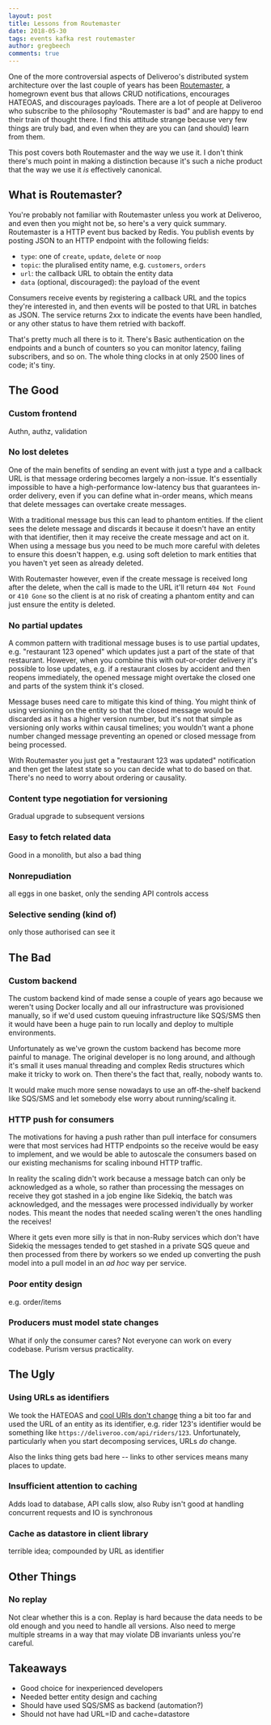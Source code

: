 ```yaml
---
layout: post
title: Lessons from Routemaster
date: 2018-05-30
tags: events kafka rest routemaster
author: gregbeech
comments: true
---
```


One of the more controversial aspects of Deliveroo's distributed system architecture over the last couple of years has been [Routemaster](https://github.com/deliveroo/routemaster), a homegrown event bus that allows CRUD notifications, encourages HATEOAS, and discourages payloads. There are a lot of people at Deliveroo who subscribe to the philosophy "Routemaster is bad" and are happy to end their train of thought there. I find this attitude strange because very few things are truly bad, and even when they are you can (and should) learn from them.

This post covers both Routemaster and the way we use it. I don't think there's much point in making a distinction because it's such a niche product that the way we use it _is_ effectively canonical.

## What is Routemaster?

You're probably not familiar with Routemaster unless you work at Deliveroo, and even then you might not be, so here's a very quick summary. Routemaster is a HTTP event bus backed by Redis. You publish events by posting JSON to an HTTP endpoint with the following fields:

- `type`: one of `create`, `update`, `delete` or `noop`
- `topic`: the pluralised entity name, e.g. `customers`, `orders`
- `url`: the callback URL to obtain the entity data
- `data` (optional, discouraged): the payload of the event

Consumers receive events by registering a callback URL and the topics they're interested in, and then events will be posted to that URL in batches as JSON. The service returns 2xx to indicate the events have been handled, or any other status to have them retried with backoff.

That's pretty much all there is to it. There's Basic authentication on the endpoints and a bunch of counters so you can monitor latency, failing subscribers, and so on. The whole thing clocks in at only 2500 lines of code; it's tiny.

## The Good

### Custom frontend

Authn, authz, validation

### No lost deletes

One of the main benefits of sending an event with just a type and a callback URL is that message ordering becomes largely a non-issue. It's essentially impossible to have a high-performance low-latency bus that guarantees in-order delivery, even if you can define what in-order means, which means that delete messages can overtake create messages.

With a traditional message bus this can lead to phantom entities. If the client sees the delete message and discards it because it doesn't have an entity with that identifier, then it may receive the create message and act on it. When using a message bus you need to be much more careful with deletes to ensure this doesn't happen, e.g. using soft deletion to mark entities that you haven't yet seen as already deleted.

With Routemaster however, even if the create message is received long after the delete, when the call is made to the URL it'll return `404 Not Found` or `410 Gone` so the client is at no risk of creating a phantom entity and can just ensure the entity is deleted.

### No partial updates

A common pattern with traditional message buses is to use partial updates, e.g. "restaurant 123 opened" which updates just a part of the state of that restaurant. However, when you combine this with out-or-order delivery it's possible to lose updates, e.g. if a restaurant closes by accident and then reopens immediately, the opened message might overtake the closed one and parts of the system think it's closed.

Message buses need care to mitigate this kind of thing. You might think of using versioning on the entity so that the closed message would be discarded as it has a higher version number, but it's not that simple as versioning only works within causal timelines; you wouldn't want a phone number changed message preventing an opened or closed message from being processed.

With Routemaster you just get a "restaurant 123 was updated" notification and then get the latest state so you can decide what to do based on that. There's no need to worry about ordering or causality.

### Content type negotiation for versioning

Gradual upgrade to subsequent versions

### Easy to fetch related data

Good in a monolith, but also a bad thing

### Nonrepudiation

all eggs in one basket, only the sending API controls access

### Selective sending (kind of)

only those authorised can see it

## The Bad

### Custom backend

The custom backend kind of made sense a couple of years ago because we weren't using Docker locally and all our infrastructure was provisioned manually, so if we'd used custom queuing infrastructure like SQS/SMS then it would have been a huge pain to run locally and deploy to multiple environments.

Unfortunately as we've grown the custom backend has become more painful to manage. The original developer is no long around, and although it's small it uses manual threading and complex Redis structures which make it tricky to work on. Then there's the fact that, really, nobody wants to.

It would make much more sense nowadays to use an off-the-shelf backend like SQS/SMS and let somebody else worry about running/scaling it.

### HTTP push for consumers

The motivations for having a push rather than pull interface for consumers were that most services had HTTP endpoints so the receive would be easy to implement, and we would be able to autoscale the consumers based on our existing mechanisms for scaling inbound HTTP traffic.

In reality the scaling didn't work because a message batch can only be acknowledged as a whole, so rather than processing the messages on receive they got stashed in a job engine like Sidekiq, the batch was acknowledged, and the messages were processed individually by worker nodes. This meant the nodes that needed scaling weren't the ones handling the receives!

Where it gets even more silly is that in non-Ruby services which don't have Sidekiq the messages tended to get stashed in a private SQS queue and then processed from there by workers so we ended up converting the push model into a pull model in an _ad hoc_ way per service.

### Poor entity design

e.g. order/items

### Producers must model state changes

What if only the consumer cares? Not everyone can work on every codebase. Purism versus practicality.

## The Ugly

### Using URLs as identifiers

We took the HATEOAS and [cool URIs don't change](https://www.w3.org/Provider/Style/URI) thing a bit too far and used the URL of an entity as its identifier, e.g. rider 123's identifier would be something like `https://deliveroo.com/api/riders/123`. Unfortunately, particularly when you start decomposing services, URLs _do_ change.

Also the links thing gets bad here -- links to other services means many places to update.

### Insufficient attention to caching

Adds load to database, API calls slow, also Ruby isn't good at handling concurrent requests and IO is synchronous

### Cache as datastore in client library

terrible idea; compounded by URL as identifier

## Other Things

### No replay

Not clear whether this is a con. Replay is hard because the data needs to be old enough and you need to handle all versions. Also need to merge multiple streams in a way that may violate DB invariants unless you're careful.

## Takeaways

- Good choice for inexperienced developers
- Needed better entity design and caching
- Should have used SQS/SMS as backend (automation?)
- Should not have had URL=ID and cache=datastore




